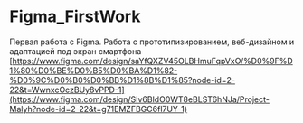 # Figma_FirstWork
Первая работа с Figma. Работа с прототипизированием, веб-дизайном и адаптацией под экран смартфона
[https://www.figma.com/design/saYfQXZV45OLBHmuFqpVxO/%D0%9F%D1%80%D0%BE%D0%B5%D0%BA%D1%82-%D0%9C%D0%B0%D0%BB%D1%8B%D1%85?node-id=2-22&t=WwnxcOczBUy8vPPD-1](https://www.figma.com/design/SIv6BldO0WT8eBLST6hNJa/Project-Malyh?node-id=2-22&t=g71EMZFBGC6fl7UY-1)
